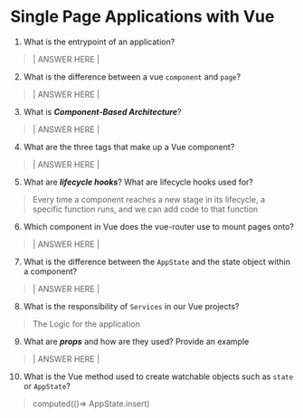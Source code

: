 # Single Page Applications with Vue

1.  What is the entrypoint of an application?

> | ANSWER HERE |

2.  What is the difference between a vue `component` and `page`?

> | ANSWER HERE |

3.  What is **_Component-Based Architecture_**?

> | ANSWER HERE |

4.  What are the three tags that make up a Vue component?

> | ANSWER HERE |

5.  What are **_lifecycle hooks_**? What are lifecycle hooks used for?

> Every time a component reaches a new stage in its lifecycle, a specific function runs, and we can add code to that function

6.  Which component in Vue does the vue-router use to mount pages onto?

> | ANSWER HERE |

7.  What is the difference between the `AppState` and the state object within a component?

> | ANSWER HERE |

8.  What is the responsibility of `Services` in our Vue projects?

> The Logic for the application

9.  What are **_props_** and how are they used? Provide an example

> | ANSWER HERE |

10. What is the Vue method used to create watchable objects such as `state` or `AppState`?

> computed(()=> AppState.insert)
